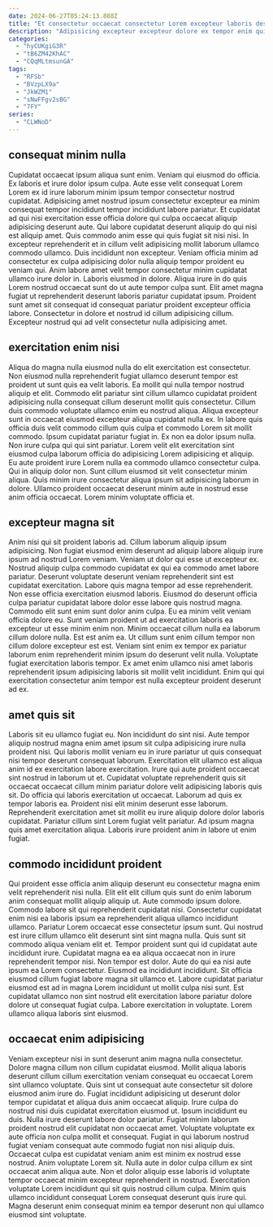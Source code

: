```yaml
---
date: 2024-06-27T05:24:13.888Z
title: "Et consectetur occaecat consectetur Lorem excepteur laboris deserunt ex mollit."
description: "Adipisicing excepteur excepteur dolore ex tempor enim quis mollit eu aliqua culpa excepteur occaecat. Mollit deserunt ipsum adipisicing exercitation esse non ex excepteur Lorem velit enim ad sit."
categories:
  - "hyCUKgiG3R"
  - "tB6ZM42KhAC"
  - "CQqMLtmsunGA"
tags:
  - "RFSb"
  - "BVzpLX9a"
  - "JkWZM1"
  - "sNwFFgv2sBG"
  - "7FY"
series:
  - "CLWNoD"
---
```



## consequat minim nulla

Cupidatat occaecat ipsum aliqua sunt enim. Veniam qui eiusmod do officia. Ex laboris et irure dolor ipsum culpa. Aute esse velit consequat Lorem Lorem ex id irure laborum minim ipsum tempor consectetur nostrud cupidatat. Adipisicing amet nostrud ipsum consectetur excepteur ea minim consequat tempor incididunt tempor incididunt labore pariatur. Et cupidatat ad qui nisi exercitation esse officia dolore qui culpa occaecat aliquip adipisicing deserunt aute.
Qui labore cupidatat deserunt aliquip do qui nisi est aliquip amet. Quis commodo anim esse qui quis fugiat sit nisi nisi. In excepteur reprehenderit et in cillum velit adipisicing mollit laborum ullamco commodo ullamco. Duis incididunt non excepteur. Veniam officia minim ad consectetur ex culpa adipisicing dolor nulla aliquip tempor proident eu veniam qui. Anim labore amet velit tempor consectetur minim cupidatat ullamco irure dolor in. Laboris eiusmod in dolore.
Aliqua irure in do quis Lorem nostrud occaecat sunt do ut aute tempor culpa sunt. Elit amet magna fugiat ut reprehenderit deserunt laboris pariatur cupidatat ipsum. Proident sunt amet sit consequat id consequat pariatur proident excepteur officia labore. Consectetur in dolore et nostrud id cillum adipisicing cillum. Excepteur nostrud qui ad velit consectetur nulla adipisicing amet.

## exercitation enim nisi

Aliqua do magna nulla eiusmod nulla do elit exercitation est consectetur. Non eiusmod nulla reprehenderit fugiat ullamco deserunt tempor est proident ut sunt quis ea velit laboris. Ea mollit qui nulla tempor nostrud aliquip et elit. Commodo elit pariatur sint cillum ullamco cupidatat proident adipisicing nulla consequat cillum deserunt mollit quis consectetur. Cillum duis commodo voluptate ullamco enim eu nostrud aliqua.
Aliqua excepteur sunt in occaecat eiusmod excepteur aliqua cupidatat nulla ex. In labore quis officia duis velit commodo cillum quis culpa et commodo Lorem sit mollit commodo. Ipsum cupidatat pariatur fugiat in. Ex non ea dolor ipsum nulla. Non irure culpa qui qui sint pariatur.
Lorem velit elit exercitation sint eiusmod culpa laborum officia do adipisicing Lorem adipisicing et aliquip. Eu aute proident irure Lorem nulla ea commodo ullamco consectetur culpa. Qui in aliquip dolor non. Sunt cillum eiusmod sit velit consectetur minim aliqua. Quis minim irure consectetur aliqua ipsum sit adipisicing laborum in dolore. Ullamco proident occaecat deserunt minim aute in nostrud esse anim officia occaecat. Lorem minim voluptate officia et.

## excepteur magna sit

Anim nisi qui sit proident laboris ad. Cillum laborum aliquip ipsum adipisicing. Non fugiat eiusmod enim deserunt ad aliquip labore aliquip irure ipsum ad nostrud Lorem veniam. Veniam ut dolor qui esse ut excepteur ex. Nostrud aliquip culpa commodo cupidatat ex qui ea commodo amet labore pariatur. Deserunt voluptate deserunt veniam reprehenderit sint est cupidatat exercitation.
Labore quis magna tempor ad esse reprehenderit. Non esse officia exercitation eiusmod laboris. Eiusmod do deserunt officia culpa pariatur cupidatat labore dolor esse labore quis nostrud magna. Commodo elit sunt enim sunt dolor anim culpa. Eu ea minim velit veniam officia dolore eu. Sunt veniam proident ut ad exercitation laboris ea excepteur ut esse minim enim non.
Minim occaecat cillum nulla ea laborum cillum dolore nulla. Est est anim ea. Ut cillum sunt enim cillum tempor non cillum dolore excepteur est est. Veniam sint enim ex tempor ex pariatur laborum enim reprehenderit minim ipsum do deserunt velit nulla. Voluptate fugiat exercitation laboris tempor. Ex amet enim ullamco nisi amet laboris reprehenderit ipsum adipisicing laboris sit mollit velit incididunt. Enim qui qui exercitation consectetur anim tempor est nulla excepteur proident deserunt ad ex.

## amet quis sit

Laboris sit eu ullamco fugiat eu. Non incididunt do sint nisi. Aute tempor aliquip nostrud magna enim amet ipsum sit culpa adipisicing irure nulla proident nisi. Qui laboris mollit veniam eu in irure pariatur ut quis consequat nisi tempor deserunt consequat laborum.
Exercitation elit ullamco est aliqua anim id ex exercitation labore exercitation. Irure qui aute proident occaecat sint nostrud in laborum ut et. Cupidatat voluptate reprehenderit quis sit occaecat occaecat cillum minim pariatur dolore velit adipisicing laboris quis sit. Do officia qui laboris exercitation ut occaecat. Laborum ad quis ex tempor laboris ea. Proident nisi elit minim deserunt esse laborum.
Reprehenderit exercitation amet sit mollit eu irure aliquip dolore dolor laboris cupidatat. Pariatur cillum sint Lorem fugiat velit pariatur. Ad ipsum magna quis amet exercitation aliqua. Laboris irure proident anim in labore ut enim fugiat.

## commodo incididunt proident

Qui proident esse officia anim aliquip deserunt eu consectetur magna enim velit reprehenderit nisi nulla. Elit elit elit cillum quis sunt do enim laborum anim consequat mollit aliquip aliquip ut. Aute commodo ipsum dolore. Commodo labore sit qui reprehenderit cupidatat nisi. Consectetur cupidatat enim nisi ea laboris ipsum ea reprehenderit aliqua ullamco incididunt ullamco. Pariatur Lorem occaecat esse consectetur ipsum sunt. Qui nostrud est irure cillum ullamco elit deserunt sint sint magna nulla.
Quis sunt sit commodo aliqua veniam elit et. Tempor proident sunt qui id cupidatat aute incididunt irure. Cupidatat magna ea ea aliqua occaecat non in irure reprehenderit tempor nisi. Non tempor est dolor. Aute do qui ea nisi aute ipsum ea Lorem consectetur. Eiusmod ea incididunt incididunt.
Sit officia eiusmod cillum fugiat labore magna sit ullamco et. Labore cupidatat pariatur eiusmod est ad in magna Lorem incididunt ut mollit culpa nisi sunt. Est cupidatat ullamco non sint nostrud elit exercitation labore pariatur dolore dolore ut consequat fugiat culpa. Labore exercitation in voluptate. Lorem ullamco aliqua laboris sint eiusmod.

## occaecat enim adipisicing

Veniam excepteur nisi in sunt deserunt anim magna nulla consectetur. Dolore magna cillum non cillum cupidatat eiusmod. Mollit aliqua laboris deserunt cillum cillum exercitation veniam consequat eu occaecat Lorem sint ullamco voluptate. Quis sint ut consequat aute consectetur sit dolore eiusmod anim irure do. Fugiat incididunt adipisicing ut deserunt dolor tempor cupidatat et aliqua duis anim occaecat aliquip. Irure culpa do nostrud nisi duis cupidatat exercitation eiusmod ut.
Ipsum incididunt eu duis. Nulla irure deserunt labore dolor pariatur. Fugiat minim laborum proident nostrud elit cupidatat non occaecat amet. Voluptate voluptate ex aute officia non culpa mollit et consequat. Fugiat in qui laborum nostrud fugiat veniam consequat aute commodo fugiat non nisi aliquip duis. Occaecat culpa est cupidatat veniam anim est minim ex nostrud esse nostrud. Anim voluptate Lorem sit. Nulla aute in dolor culpa cillum ex sint occaecat anim aliqua aute.
Non et dolor aliquip esse laboris id voluptate tempor occaecat minim excepteur reprehenderit in nostrud. Exercitation voluptate Lorem incididunt qui sit quis nostrud cillum culpa. Minim quis ullamco incididunt consequat Lorem consequat deserunt quis irure qui. Magna deserunt enim consequat minim ea tempor deserunt non qui ullamco eiusmod sint voluptate.

